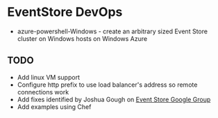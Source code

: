 # EventStore DevOps

* azure-powershell-Windows - create an arbitrary sized Event Store cluster on Windows hosts on Windows Azure


## TODO

* Add linux VM support
* Configure http prefix to use load balancer's address so remote connections work
* Add fixes identified by Joshua Gough on [Event Store Google Group](https://groups.google.com/forum/#!topic/event-store/SBgFKYLdGaw)
* Add examples using Chef

